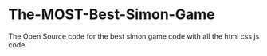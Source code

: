 # The-MOST-Best-Simon-Game

The Open Source code for the best simon game code with all the html css js code
